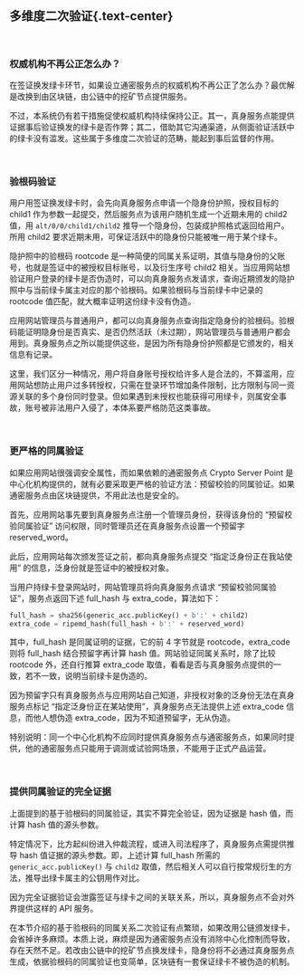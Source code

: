 多维度二次验证{.text-center}
------------

&nbsp;

### 权威机构不再公正怎么办？

在签证换发绿卡环节，如果设立通密服务点的权威机构不再公正了怎么办？最优解是改换到由区块链，由公链中的挖矿节点提供服务。

不过，本系统仍有若干措施促使权威机构持续保持公正。其一，真身服务点能提供证据事后验证换发的绿卡是否作弊；其二，借助其它沟通渠道，从侧面验证活跃中的绿卡没有滥发。这些属于多维度二次验证的范畴，能起到事后监督的作用。

&nbsp;

### 验根码验证

用户用签证换发绿卡时，会先向真身服务点申请一个隐身份护照，授权目标的 child1 作为参数一起提交，然后服务点为该用户随机生成一个近期未用的 child2 值，用 `alt/0/0/child1/child2` 推导一个隐身份，包装成护照格式返回给用户。所用 child2 要求近期未用，可保证活跃中的隐身份只能被唯一用于某个绿卡。

隐护照中的验根码 rootcode 是一种简便的同属关系证明，其值与隐身份的父账号，也就是签证中的被授权目标账号，以及衍生序号 child2 相关。当应用网站想验证用户登录的绿卡是否伪造时，可以向真身服务点发请求，查询近期颁发的隐护照中与当前绿卡属主对应的那个验根码。如果验根码与当前绿卡中记录的 rootcode 值匹配，就大概率证明这份绿卡没有伪造。

应用网站管理员与普通用户，都可以向真身服务点查询指定隐身份的验根码。验根码能证明隐身份是否真实、是否仍然活跃（未过期），网站管理员与普通用户都会用到。真身服务点之所以能提供这些，是因为所有隐身份护照都是它颁发的，相关信息有记录。

这里，我们区分一种情况，用户将自身账号授权给许多人是合法的，不算滥用，应用网站想防止用户过多转授权，只需在登录环节增加条件限制，比方限制与同一资源关联的多个身份同时登录。但如果遇到未授权也能获得可用绿卡，则属安全事故，账号被非法用户入侵了，本体系要严格防范这类事故。

&nbsp;

### 更严格的同属验证

如果应用网站很强调安全属性，而如果依赖的通密服务点 Crypto Server Point 是中心化机构提供的，就有必要采取更严格的验证方法：预留校验的同属验证。如果通密服务点由区块链提供，不用此法也是安全的。

首先，应用网站事先要到真身服务点注册一个管理员身份，获得该身份的 “预留校验同属验证” 访问权限，同时管理员还在真身服务点设置一个预留字 reserved_word。

此后，应用网站每次颁发签证之前，都向真身服务点提交 “指定泛身份正在我站使用” 的信息，泛身份就是签证中的被授权对象。

当用户持绿卡登录网站时，网站管理员将向真身服务点请求 “预留校验同属验证”，服务点返回下述 full_hash 与 extra_code，算法如下：

``` python
full_hash = sha256(generic_acc.publicKey() + b':' + child2)
extra_code = ripemd_hash(full_hash + b':' + reserved_word)
```

其中，full_hash 是同属证明的证据，它的前 4 字节就是 rootcode，extra_code 则将 full_hash 结合预留字再计算 hash 值。网站验证同属关系时，除了比较 rootcode 外，还自行推算 extra_code 取值，看看是否与真身服务点提供的一致，若不一致，说明当前绿卡是伪造的。

因为预留字只有真身服务点与应用网站自己知道，非授权对象的泛身份无法在真身服务点标记  “指定泛身份正在某站使用”，真身服务点无法提供上述 extra_code 信息，而他人想伪造 extra_code，因为不知道预留字，无从伪造。

特别说明：同一个中心化机构不应同时提供真身服务点与通密服务点，如果同时提供，他的通密服务点只能用于调测或试验网场景，不能用于正式产品运营。

&nbsp;

### 提供同属验证的完全证据

上面提到的基于验根码的同属验证，其实不算完全验证，因为证据是 hash 值，而计算 hash 值的源头参数。

特定情况下，比方起纠纷进入仲裁流程，或进入司法程序了，真身服务点需提供推导 hash 值证据的源头参数。即，上述计算 full_hash 所需的 `generic_acc.publicKey()` 与 `child2` 取值，然后相关人可以自行按常规衍生的方法，推导出绿卡属主的公钥用作对比。

因为完全证据验证会泄露签证与绿卡之间的关联关系，所以，真身服务点不会对外界提供这样的 API 服务。

在本节介绍的基于验根码的同属关系二次验证有点繁琐，如果改用公链颁发绿卡，会省掉许多麻烦。本质上说，麻烦是因为通密服务点没有消除中心化控制而导致，存在天然不足。若改由公链中的挖矿节点换发绿卡，隐身份将不必通过真身服务点生成，依据验根码的同属验证也变简单，区块链有一套保证绿卡不被伪造的机制。
